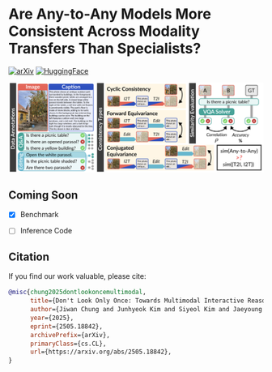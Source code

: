 # Are Any-to-Any Models More Consistent Across Modality Transfers Than Specialists?


[![arXiv](https://img.shields.io/badge/arXiv-tbu-b31b1b.svg)](https://arxiv.org/abs/tbu) [![HuggingFace](https://img.shields.io/badge/%F0%9F%A4%97%20Hugging%20Face-ACON-FFD21E)](https://huggingface.co/datasets/jiwan-chung/ACON)

<p align="center">
  <img src="assets/figure.png">
</p>

## Coming Soon
- [x] Benchmark
- [ ] Inference Code


## Citation
If you find our work valuable, please cite:
```bibtex
@misc{chung2025dontlookoncemultimodal,
      title={Don't Look Only Once: Towards Multimodal Interactive Reasoning with Selective Visual Revisitation}, 
      author={Jiwan Chung and Junhyeok Kim and Siyeol Kim and Jaeyoung Lee and Min Soo Kim and Youngjae Yu},
      year={2025},
      eprint={2505.18842},
      archivePrefix={arXiv},
      primaryClass={cs.CL},
      url={https://arxiv.org/abs/2505.18842}, 
}
```
